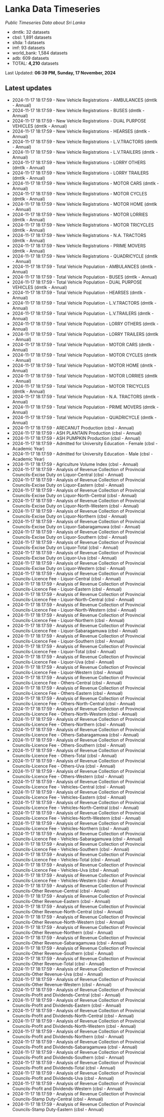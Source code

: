 # Lanka Data Timeseries
*Public Timeseries Data about Sri Lanka*

* dmtlk: 32 datasets
* cbsl: 1,891 datasets
* sltda: 1 datasets
* imf: 93 datasets
* world_bank: 1,584 datasets
* adb: 609 datasets
* TOTAL: **4,210** datasets

Last Updated: **06:39 PM, Sunday, 17 November, 2024**

## Latest updates

* 2024-11-17 18:17:59 - New Vehicle Registrations - AMBULANCES (dmtlk - Annual)
* 2024-11-17 18:17:59 - New Vehicle Registrations - BUSES (dmtlk - Annual)
* 2024-11-17 18:17:59 - New Vehicle Registrations - DUAL PURPOSE VEHICLES (dmtlk - Annual)
* 2024-11-17 18:17:59 - New Vehicle Registrations - HEARSES (dmtlk - Annual)
* 2024-11-17 18:17:59 - New Vehicle Registrations - L.V.TRACTORS (dmtlk - Annual)
* 2024-11-17 18:17:59 - New Vehicle Registrations - L.V.TRAILERS (dmtlk - Annual)
* 2024-11-17 18:17:59 - New Vehicle Registrations - LORRY OTHERS (dmtlk - Annual)
* 2024-11-17 18:17:59 - New Vehicle Registrations - LORRY TRAILERS (dmtlk - Annual)
* 2024-11-17 18:17:59 - New Vehicle Registrations - MOTOR CARS (dmtlk - Annual)
* 2024-11-17 18:17:59 - New Vehicle Registrations - MOTOR CYCLES (dmtlk - Annual)
* 2024-11-17 18:17:59 - New Vehicle Registrations - MOTOR HOME (dmtlk - Annual)
* 2024-11-17 18:17:59 - New Vehicle Registrations - MOTOR LORRIES (dmtlk - Annual)
* 2024-11-17 18:17:59 - New Vehicle Registrations - MOTOR TRICYCLES (dmtlk - Annual)
* 2024-11-17 18:17:59 - New Vehicle Registrations - N.A. TRACTORS (dmtlk - Annual)
* 2024-11-17 18:17:59 - New Vehicle Registrations - PRIME MOVERS (dmtlk - Annual)
* 2024-11-17 18:17:59 - New Vehicle Registrations - QUADRICYCLE (dmtlk - Annual)
* 2024-11-17 18:17:59 - Total Vehicle Population - AMBULANCES (dmtlk - Annual)
* 2024-11-17 18:17:59 - Total Vehicle Population - BUSES (dmtlk - Annual)
* 2024-11-17 18:17:59 - Total Vehicle Population - DUAL PURPOSE VEHICLES (dmtlk - Annual)
* 2024-11-17 18:17:59 - Total Vehicle Population - HEARSES (dmtlk - Annual)
* 2024-11-17 18:17:59 - Total Vehicle Population - L.V.TRACTORS (dmtlk - Annual)
* 2024-11-17 18:17:59 - Total Vehicle Population - L.V.TRAILERS (dmtlk - Annual)
* 2024-11-17 18:17:59 - Total Vehicle Population - LORRY OTHERS (dmtlk - Annual)
* 2024-11-17 18:17:59 - Total Vehicle Population - LORRY TRAILERS (dmtlk - Annual)
* 2024-11-17 18:17:59 - Total Vehicle Population - MOTOR CARS (dmtlk - Annual)
* 2024-11-17 18:17:59 - Total Vehicle Population - MOTOR CYCLES (dmtlk - Annual)
* 2024-11-17 18:17:59 - Total Vehicle Population - MOTOR HOME (dmtlk - Annual)
* 2024-11-17 18:17:59 - Total Vehicle Population - MOTOR LORRIES (dmtlk - Annual)
* 2024-11-17 18:17:59 - Total Vehicle Population - MOTOR TRICYCLES (dmtlk - Annual)
* 2024-11-17 18:17:59 - Total Vehicle Population - N.A. TRACTORS (dmtlk - Annual)
* 2024-11-17 18:17:59 - Total Vehicle Population - PRIME MOVERS (dmtlk - Annual)
* 2024-11-17 18:17:59 - Total Vehicle Population - QUADRICYCLE (dmtlk - Annual)
* 2024-11-17 18:17:59 - ARECANUT Production (cbsl - Annual)
* 2024-11-17 18:17:59 - ASH PLANTAIN Production (cbsl - Annual)
* 2024-11-17 18:17:59 - ASH PUMPKIN Production (cbsl - Annual)
* 2024-11-17 18:17:59 - Admitted for University Education - Female (cbsl - Academic Year)
* 2024-11-17 18:17:59 - Admitted for University Education - Male (cbsl - Academic Year)
* 2024-11-17 18:17:59 - Agriculture Volume Index (cbsl - Annual)
* 2024-11-17 18:17:59 - Analysis of Revenue Collection of Provincial Councils-Excise Duty on Liquor-Central (cbsl - Annual)
* 2024-11-17 18:17:59 - Analysis of Revenue Collection of Provincial Councils-Excise Duty on Liquor-Eastern (cbsl - Annual)
* 2024-11-17 18:17:59 - Analysis of Revenue Collection of Provincial Councils-Excise Duty on Liquor-North-Central (cbsl - Annual)
* 2024-11-17 18:17:59 - Analysis of Revenue Collection of Provincial Councils-Excise Duty on Liquor-North-Western (cbsl - Annual)
* 2024-11-17 18:17:59 - Analysis of Revenue Collection of Provincial Councils-Excise Duty on Liquor-Northern (cbsl - Annual)
* 2024-11-17 18:17:59 - Analysis of Revenue Collection of Provincial Councils-Excise Duty on Liquor-Sabaragamuwa (cbsl - Annual)
* 2024-11-17 18:17:59 - Analysis of Revenue Collection of Provincial Councils-Excise Duty on Liquor-Southern (cbsl - Annual)
* 2024-11-17 18:17:59 - Analysis of Revenue Collection of Provincial Councils-Excise Duty on Liquor-Total (cbsl - Annual)
* 2024-11-17 18:17:59 - Analysis of Revenue Collection of Provincial Councils-Excise Duty on Liquor-Uva (cbsl - Annual)
* 2024-11-17 18:17:59 - Analysis of Revenue Collection of Provincial Councils-Excise Duty on Liquor-Western (cbsl - Annual)
* 2024-11-17 18:17:59 - Analysis of Revenue Collection of Provincial Councils-Licence Fee - Liquor-Central (cbsl - Annual)
* 2024-11-17 18:17:59 - Analysis of Revenue Collection of Provincial Councils-Licence Fee - Liquor-Eastern (cbsl - Annual)
* 2024-11-17 18:17:59 - Analysis of Revenue Collection of Provincial Councils-Licence Fee - Liquor-North-Central (cbsl - Annual)
* 2024-11-17 18:17:59 - Analysis of Revenue Collection of Provincial Councils-Licence Fee - Liquor-North-Western (cbsl - Annual)
* 2024-11-17 18:17:59 - Analysis of Revenue Collection of Provincial Councils-Licence Fee - Liquor-Northern (cbsl - Annual)
* 2024-11-17 18:17:59 - Analysis of Revenue Collection of Provincial Councils-Licence Fee - Liquor-Sabaragamuwa (cbsl - Annual)
* 2024-11-17 18:17:59 - Analysis of Revenue Collection of Provincial Councils-Licence Fee - Liquor-Southern (cbsl - Annual)
* 2024-11-17 18:17:59 - Analysis of Revenue Collection of Provincial Councils-Licence Fee - Liquor-Total (cbsl - Annual)
* 2024-11-17 18:17:59 - Analysis of Revenue Collection of Provincial Councils-Licence Fee - Liquor-Uva (cbsl - Annual)
* 2024-11-17 18:17:59 - Analysis of Revenue Collection of Provincial Councils-Licence Fee - Liquor-Western (cbsl - Annual)
* 2024-11-17 18:17:59 - Analysis of Revenue Collection of Provincial Councils-Licence Fee - Others-Central (cbsl - Annual)
* 2024-11-17 18:17:59 - Analysis of Revenue Collection of Provincial Councils-Licence Fee - Others-Eastern (cbsl - Annual)
* 2024-11-17 18:17:59 - Analysis of Revenue Collection of Provincial Councils-Licence Fee - Others-North-Central (cbsl - Annual)
* 2024-11-17 18:17:59 - Analysis of Revenue Collection of Provincial Councils-Licence Fee - Others-North-Western (cbsl - Annual)
* 2024-11-17 18:17:59 - Analysis of Revenue Collection of Provincial Councils-Licence Fee - Others-Northern (cbsl - Annual)
* 2024-11-17 18:17:59 - Analysis of Revenue Collection of Provincial Councils-Licence Fee - Others-Sabaragamuwa (cbsl - Annual)
* 2024-11-17 18:17:59 - Analysis of Revenue Collection of Provincial Councils-Licence Fee - Others-Southern (cbsl - Annual)
* 2024-11-17 18:17:59 - Analysis of Revenue Collection of Provincial Councils-Licence Fee - Others-Total (cbsl - Annual)
* 2024-11-17 18:17:59 - Analysis of Revenue Collection of Provincial Councils-Licence Fee - Others-Uva (cbsl - Annual)
* 2024-11-17 18:17:59 - Analysis of Revenue Collection of Provincial Councils-Licence Fee - Others-Western (cbsl - Annual)
* 2024-11-17 18:17:59 - Analysis of Revenue Collection of Provincial Councils-Licence Fee - Vehicles-Central (cbsl - Annual)
* 2024-11-17 18:17:59 - Analysis of Revenue Collection of Provincial Councils-Licence Fee - Vehicles-Eastern (cbsl - Annual)
* 2024-11-17 18:17:59 - Analysis of Revenue Collection of Provincial Councils-Licence Fee - Vehicles-North-Central (cbsl - Annual)
* 2024-11-17 18:17:59 - Analysis of Revenue Collection of Provincial Councils-Licence Fee - Vehicles-North-Western (cbsl - Annual)
* 2024-11-17 18:17:59 - Analysis of Revenue Collection of Provincial Councils-Licence Fee - Vehicles-Northern (cbsl - Annual)
* 2024-11-17 18:17:59 - Analysis of Revenue Collection of Provincial Councils-Licence Fee - Vehicles-Sabaragamuwa (cbsl - Annual)
* 2024-11-17 18:17:59 - Analysis of Revenue Collection of Provincial Councils-Licence Fee - Vehicles-Southern (cbsl - Annual)
* 2024-11-17 18:17:59 - Analysis of Revenue Collection of Provincial Councils-Licence Fee - Vehicles-Total (cbsl - Annual)
* 2024-11-17 18:17:59 - Analysis of Revenue Collection of Provincial Councils-Licence Fee - Vehicles-Uva (cbsl - Annual)
* 2024-11-17 18:17:59 - Analysis of Revenue Collection of Provincial Councils-Licence Fee - Vehicles-Western (cbsl - Annual)
* 2024-11-17 18:17:59 - Analysis of Revenue Collection of Provincial Councils-Other Revenue-Central (cbsl - Annual)
* 2024-11-17 18:17:59 - Analysis of Revenue Collection of Provincial Councils-Other Revenue-Eastern (cbsl - Annual)
* 2024-11-17 18:17:59 - Analysis of Revenue Collection of Provincial Councils-Other Revenue-North-Central (cbsl - Annual)
* 2024-11-17 18:17:59 - Analysis of Revenue Collection of Provincial Councils-Other Revenue-North-Western (cbsl - Annual)
* 2024-11-17 18:17:59 - Analysis of Revenue Collection of Provincial Councils-Other Revenue-Northern (cbsl - Annual)
* 2024-11-17 18:17:59 - Analysis of Revenue Collection of Provincial Councils-Other Revenue-Sabaragamuwa (cbsl - Annual)
* 2024-11-17 18:17:59 - Analysis of Revenue Collection of Provincial Councils-Other Revenue-Southern (cbsl - Annual)
* 2024-11-17 18:17:59 - Analysis of Revenue Collection of Provincial Councils-Other Revenue-Total (cbsl - Annual)
* 2024-11-17 18:17:59 - Analysis of Revenue Collection of Provincial Councils-Other Revenue-Uva (cbsl - Annual)
* 2024-11-17 18:17:59 - Analysis of Revenue Collection of Provincial Councils-Other Revenue-Western (cbsl - Annual)
* 2024-11-17 18:17:59 - Analysis of Revenue Collection of Provincial Councils-Profit and Dividends-Central (cbsl - Annual)
* 2024-11-17 18:17:59 - Analysis of Revenue Collection of Provincial Councils-Profit and Dividends-Eastern (cbsl - Annual)
* 2024-11-17 18:17:59 - Analysis of Revenue Collection of Provincial Councils-Profit and Dividends-North-Central (cbsl - Annual)
* 2024-11-17 18:17:59 - Analysis of Revenue Collection of Provincial Councils-Profit and Dividends-North-Western (cbsl - Annual)
* 2024-11-17 18:17:59 - Analysis of Revenue Collection of Provincial Councils-Profit and Dividends-Northern (cbsl - Annual)
* 2024-11-17 18:17:59 - Analysis of Revenue Collection of Provincial Councils-Profit and Dividends-Sabaragamuwa (cbsl - Annual)
* 2024-11-17 18:17:59 - Analysis of Revenue Collection of Provincial Councils-Profit and Dividends-Southern (cbsl - Annual)
* 2024-11-17 18:17:59 - Analysis of Revenue Collection of Provincial Councils-Profit and Dividends-Total (cbsl - Annual)
* 2024-11-17 18:17:59 - Analysis of Revenue Collection of Provincial Councils-Profit and Dividends-Uva (cbsl - Annual)
* 2024-11-17 18:17:59 - Analysis of Revenue Collection of Provincial Councils-Profit and Dividends-Western (cbsl - Annual)
* 2024-11-17 18:17:59 - Analysis of Revenue Collection of Provincial Councils-Stamp Duty-Central (cbsl - Annual)
* 2024-11-17 18:17:59 - Analysis of Revenue Collection of Provincial Councils-Stamp Duty-Eastern (cbsl - Annual)